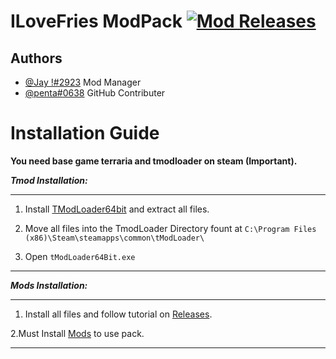 # ILoveFries ModPack [![Mod Releases](https://img.shields.io/github/v/release/pentagotherpes/ILoveFries-Mods-?color=red&label=Releases&style=flat-square)](https://github.com/pentagotherpes/ILoveFries-Mods-/releases/tag/Alpha)



## Authors
- [@Jay !#2923](https://discord.gg/~~~~~~~~) Mod Manager
- [@penta#0638](https://discord.gg/~~~~~~~~) GitHub Contributer

# Installation Guide

**You need base game terraria and tmodloader on steam (Important).**

***Tmod Installation:***

* * *

1. Install [TModLoader64bit](https://drive.google.com/u/0/uc?export=download&confirm=Qn6k&id=1KNA48ZIBAdzFT1GLPsrv0XPdnOW8d56p) and extract all files.

2. Move all files into the TmodLoader Directory fount at `C:\Program Files (x86)\Steam\steamapps\common\tModLoader\`

3. Open `tModLoader64Bit.exe`

* * *

***Mods Installation:***
* * *
1. Install all files and follow tutorial on [Releases](https://github.com/pentagotherpes/ILoveFries-Mods-/releases/tag/Alpha).

2.Must Install [Mods](https://drive.google.com/u/0/uc?export=download&confirm=FNx2&id=1d5wquCw6s1IMx6I25bbWnp9544JrXbmW) to use pack.
* * *
